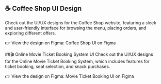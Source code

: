 ## ☕ Coffee Shop UI Design
Check out the UI/UX designs for the Coffee Shop website, featuring a sleek and user-friendly interface for browsing the menu, placing orders, and exploring different offers.

👉 View the design on Figma: Coffee Shop UI on Figma





##🎬 Online Movie Ticket Booking System UI
Check out the UI/UX designs for the Online Movie Ticket Booking System, which includes features for ticket booking, seat selection, and snack purchases.

👉 View the design on Figma: Movie Ticket Booking UI on Figma
